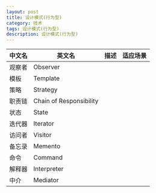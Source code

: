 ```yaml
---
layout: post
title: 设计模式(行为型)
category: 技术
tags: 设计模式(行为型)
description: 设计模式(行为型)
---
```



| 中文名 | 英文名 | 描述 | 适应场景 |
| --- | --- | --- | --- |
| 观察者 | Observer ||
| 模板 | Template |
| 策略 | Strategy |
| 职责链 | Chain of Responsibility  |
| 状态 | State |
| 迭代器 | Iterator ||
| 访问者 | Visitor |
| 备忘录 | Memento |
| 命令 | Command |
| 解释器 | Interpreter |
| 中介 | Mediator |